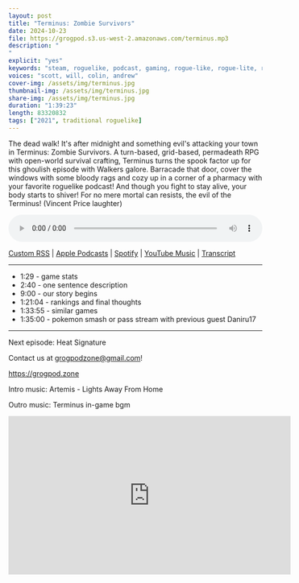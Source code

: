 ```yaml
---
layout: post
title: "Terminus: Zombie Survivors"
date: 2024-10-23
file: https://grogpod.s3.us-west-2.amazonaws.com/terminus.mp3
description: "
"
explicit: "yes" 
keywords: "steam, roguelike, podcast, gaming, rogue-like, rogue-lite, roguelite"
voices: "scott, will, colin, andrew"
cover-img: /assets/img/terminus.jpg
thumbnail-img: /assets/img/terminus.jpg
share-img: /assets/img/terminus.jpg
duration: "1:39:23"
length: 83320832  
tags: ["2021", traditional roguelike]
---
```


The dead walk! It's after midnight and something evil's attacking your town in Terminus: Zombie Survivors. A turn-based, grid-based, permadeath RPG with open-world survival crafting, Terminus turns the spook factor up for this ghoulish episode with Walkers galore. Barracade that door, cover the windows with some bloody rags and cozy up in a corner of a pharmacy with your favorite roguelike podcast! And though you fight to stay alive, your body starts to shiver! For no mere mortal can resists, the evil of the Terminus! (Vincent Price laughter)


<div class="container">
  <audio controls style="width: 100%;">
    <source src="https://grogpod.s3.us-west-2.amazonaws.com/terminus.mp3" type="audio/mpeg">
  </audio>
</div>

[Custom RSS](https://grogpod.zone/feed.xml) | [Apple Podcasts](https://podcasts.apple.com/us/podcast/terminus-zombie-survivors/id1650474911?i=1000674186755) | [Spotify](https://open.spotify.com/episode/5vd82XVp1Efpn4hMr69ck1?si=QKQzVPN_RhmJB_-YjOS1Hg) | [YouTube Music](https://www.youtube.com/playlist?list=PL-ShOmyMvd4jYFChE6tgj0JYG8RKK4xe0) | [Transcript](https://github.com/ScottBurger/going_rogue_podcast/blob/master/docs/transcripts/terminus_zombie_survivors.txt)

---
* 1:29 - game stats
* 2:40 - one sentence description
* 9:00 - our story begins
* 1:21:04 - rankings and final thoughts
* 1:33:55 - similar games
* 1:35:00 - pokemon smash or pass stream with previous guest Daniru17


---



Next episode: Heat Signature

Contact us at grogpodzone@gmail.com!

https://grogpod.zone

Intro music: Artemis - Lights Away From Home

Outro music: Terminus in-game bgm

<div class="embed-responsive embed-responsive-16by9">
<iframe width="560" height="315" src="https://www.youtube.com/embed/ZcC3ZzJsunM" title="YouTube video player" frameborder="0" allow="accelerometer; autoplay; clipboard-write; encrypted-media; gyroscope; picture-in-picture" allowfullscreen></iframe>
</div>

